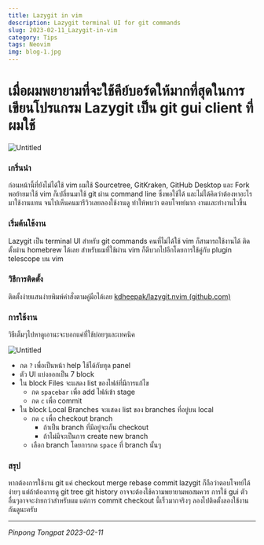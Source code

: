```yaml
---
title: Lazygit in vim
description: Lazygit terminal UI for git commands
slug: 2023-02-11_Lazygit-in-vim
category: Tips
tags: Neovim
img: blog-1.jpg
---
```


# เมื่อผมพยายามที่จะใช้คีย์บอร์ดให้มากที่สุดในการเขียนโปรแกรม Lazygit เป็น git gui client ที่ผมใช้

![Untitled](/content/img/2023-02-11_Lazygit-in-vim_img-01.png)

### เกริ่นนำ

ก่อนหน้านี้ที่ยังไม่ได้ใช้ vim ผมใช้ Sourcetree, GitKraken, GitHub Desktop และ Fork พอย้ายมาใช้ vim ก็เปลี่ยนมาใช้ git ผ่าน command line ซึ่งพอใช้ได้ และไม่ได้คิดว่าต้องหาอะไรมาใช้งานแทน จนไปเห็นคนมารีวิวเลยลองใช้งานดู ทำให้พบว่า ตอบโจทย์มาก งานและทำงานไวขึ้น

### เริ่มต้นใช้งาน

Lazygit เป็น terminal UI สำหรับ git commands คนที่ไม่ได้ใช้ vim ก็สามารถใช้งานได้ ติดตั้งผ่าน homebrew ได้เลย สำหรับผมที่ใช้ผ่าน vim ก็ตีบวกไปอีกโดยการใช้คู่กับ plugin telescope บน vim

### วิธีการติดตั้ง

ติดตั้งง่ายแสนง่ายพิมพ์คำสั่งตามคู่มือได้เลย
[kdheepak/lazygit.nvim (github.com)](https://github.com/kdheepak/lazygit.nvim)

### การใช้งาน

วิธีเต็มๆไปหาดูเอานะจะบอกแค่ที่ใช้บ่อยๆและเทคนิค

![Untitled](/content/img/2023-02-11_Lazygit-in-vim_img-02.png)

- กด `?` เพื่อเป็นหน้า help ใช้ได้กับทุด panel
- ตัว UI แบ่งออกเป็น 7 block
- ใน block Files จะแสดง list ของไฟล์ที่มีการแก้ไข
  - กด `spacebar` เพื่อ add ไฟล์เข้า stage
  - กด `c` เพื่อ commit
- ใน block Local Branches จะแสดง list ของ branches ที่อยู่บน local
  - กด `c` เพื่อ checkout branch
    - ถ้าเป็น branch ที่มีอยู่จะเก็น checkout
    - ถ้าไม่มีจะเป็นการ create new branch
  - เลือก branch โดยการกด `space` ที่ branch นั้นๆ

### สรุป

หากต้องการใช้งาน git แค่ checkout merge rebase commit lazygit ก็ถือว่าตอบโจทย์ได้ง่ายๆ แต่ถ้าต้องการดู git tree git history อาจจะต้องใช้ความพยายามพอสมควร การใช้ gui ตัวอื่นๆอาจจะง่ายกว่าสำหรับผม แต่การ commit checkout นี้เร็วมากจริงๆ ลองไปติดตั้งลองใช้งานกันดูนะครับ

---

_Pinpong_ _Tongpat_
_2023-02-11_

